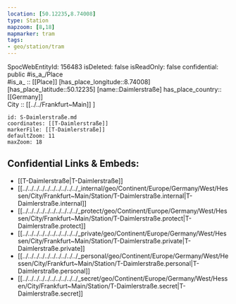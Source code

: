 ```yaml
---
location: [50.12235,8.74008] 
type: Station 
mapzoom: [8,18] 
mapmarker: tram 
tags:
- geo/station/tram
---
```

SpocWebEntityId: 156483
isDeleted: false
isReadOnly: false
confidential: public
#is_a_/Place  
#is_a_ :: [[Place]] 
[has_place_longitude::8.74008] 
[has_place_latitude::50.12235] 
[name::Daimlerstraße] 
has_place_country:: [[Germany]]  
City :: [[../../Frankfurt~Main]] ] 


```leaflet
id: S-Daimlerstraße.md
coordinates: [[T-Daimlerstraße]] 
markerFile: [[T-Daimlerstraße]] 
defaultZoom: 11 
maxZoom: 18
```


## Confidential Links & Embeds: 
- [[T-Daimlerstraße|T-Daimlerstraße]] 
- [[../../../../../../../../../../_internal/geo/Continent/Europe/Germany/West/Hessen/City/Frankfurt~Main/Station/T-Daimlerstraße.internal|T-Daimlerstraße.internal]] 
- [[../../../../../../../../../../_protect/geo/Continent/Europe/Germany/West/Hessen/City/Frankfurt~Main/Station/T-Daimlerstraße.protect|T-Daimlerstraße.protect]] 
- [[../../../../../../../../../../_private/geo/Continent/Europe/Germany/West/Hessen/City/Frankfurt~Main/Station/T-Daimlerstraße.private|T-Daimlerstraße.private]] 
- [[../../../../../../../../../../_personal/geo/Continent/Europe/Germany/West/Hessen/City/Frankfurt~Main/Station/T-Daimlerstraße.personal|T-Daimlerstraße.personal]] 
- [[../../../../../../../../../../_secret/geo/Continent/Europe/Germany/West/Hessen/City/Frankfurt~Main/Station/T-Daimlerstraße.secret|T-Daimlerstraße.secret]] 
